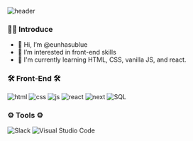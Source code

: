 ![header](https://capsule-render.vercel.app/api?type=waving&color=auto&height=300&section=header&text=Eunhasublue&fontSize=90)

### 🧑🏻 Introduce
- 👋 Hi, I’m @eunhasublue
- 👀 I’m interested in front-end skills 
- 🌱 I'm currently learning HTML, CSS, vanilla JS, and react.

### 🛠️ Front-End 🛠️ 
![html](https://img.shields.io/badge/HTML5-E34F26?style=for-the-badge&logo=HTML5&logoColor=white)&nbsp;![css](https://img.shields.io/badge/Css3-1572B6?style=for-the-badge&logo=css3&logoColor=white)&nbsp;![js](https://img.shields.io/badge/JavaScript-F7DF1E?style=for-the-badge&logo=JavaScript&logoColor=white)&nbsp;![react](https://img.shields.io/badge/React-61DAFB?style=for-the-badge&logo=React&logoColor=black)&nbsp;![next](https://img.shields.io/badge/Next-000000?style=for-the-badge&logo=Next.js&logoColor=white)&nbsp;![SQL](https://img.shields.io/badge/Oracle_SQL-F80000?style=for-the-badge&logo=oracle&logoColor=white)

### ⚙️ Tools ⚙️
![Slack](https://img.shields.io/badge/Slack-4A154B?style=for-the-badge&logo=Slack&logoColor=white)&nbsp;![Visual Studio Code](https://img.shields.io/badge/VSIUAL_STUDIO_CODE-007ACC?style=for-the-badge&logo=VisualStudioCode&logoColor=white)



<!---
eunhasublue/eunhasublue is a ✨ special ✨ repository because its `README.md` (this file) appears on your GitHub profile.
You can click the Preview link to take a look at your changes.
--->
